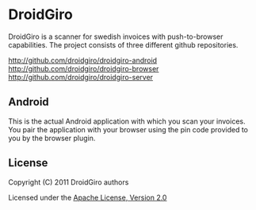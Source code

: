 # DroidGiro

DroidGiro is a scanner for swedish invoices with push-to-browser capabilities. The project consists of three different github repositories.

http://github.com/droidgiro/droidgiro-android
http://github.com/droidgiro/droidgiro-browser
http://github.com/droidgiro/droidgiro-server

## Android
This is the actual Android application with which you scan your invoices. You pair the application with your browser using the pin code provided to you by the browser plugin. 

## License
Copyright (C) 2011 DroidGiro authors

Licensed under the [Apache License, Version 2.0](http://www.apache.org/licenses/LICENSE-2.0.html)
